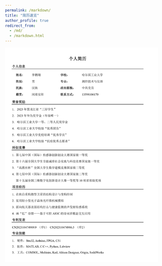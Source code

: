 ```yaml
---
permalink: /markdown/
title: "简历速览"
author_profile: true
redirect_from: 
  - /md/
  - /markdown.html
---
```


![jianli](/images/jianli.png)
